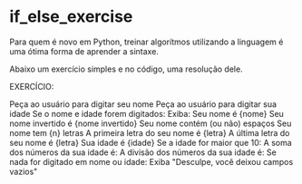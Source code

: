 # if_else_exercise

Para quem é novo em Python, treinar algorítmos utilizando a linguagem é uma ótima forma de aprender a sintaxe.

Abaixo um exercício simples e no código, uma resolução dele.

EXERCÍCIO:

 Peça ao usuário para digitar seu nome 
 Peça ao usuário para digitar sua idade 
 Se o nome e idade forem digitados: 
 Exiba: Seu nome é {nome} 
 Seu nome invertido é {nome invertido} 
 Seu nome contém (ou não) espaços 
 Seu nome tem {n} letras 
 A primeira letra do seu nome é {letra} 
 A última letra do seu nome é {letra} 
 Sua idade é {idade} 
 Se a idade for maior que 10:
 A soma dos números da sua idade é: 
 A divisão dos números da sua idade é: 
 Se nada for digitado em nome ou idade: 
 Exiba "Desculpe, você deixou campos vazios"

